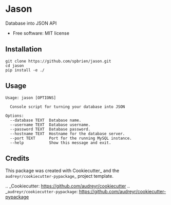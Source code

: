 # Jason


Database into JSON API

* Free software: MIT license

## Installation

    git clone https://github.com/spbrien/jason.git
    cd jason
    pip install -e ./

## Usage

    Usage: jason [OPTIONS]

      Console script for turning your database into JSON

    Options:
      --database TEXT  Database name.
      --username TEXT  Database username.
      --password TEXT  Database password.
      --hostname TEXT  Hostname for the database server.
      --port TEXT      Port for the running MySQL instance.
      --help           Show this message and exit.

## Credits

This package was created with Cookiecutter_ and the `audreyr/cookiecutter-pypackage`_ project template.

.. _Cookiecutter: https://github.com/audreyr/cookiecutter
.. _`audreyr/cookiecutter-pypackage`: https://github.com/audreyr/cookiecutter-pypackage

